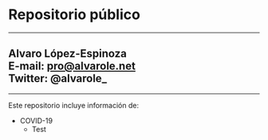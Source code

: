 # Repositorio público

---
**Alvaro López-Espinoza** \
E-mail: pro@alvarole.net \
Twitter: @alvarole_
---

---
Este repositorio incluye información de:

- COVID-19
  - Test
